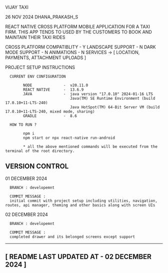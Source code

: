 VIJAY TAXI

26 NOV 2024
DHANA_PRAKASH_S

REACT NATIVE CROSS PLATFORM MOBILE APPLICATION FOR A TAXI FIRM.
THIS APP TENDS TO USED BY THE CUSTOMERS TO BOOK AND MAINTAIN THEIR TAXI RIDES

CROSS PLATFORM COMPATIBLITY - Y
LANDSCAPE SUPPORT - N
DARK MODE SUPPORT - N
ANIMATIONS - N
SERVICES -> [ LOCATION, PAYMENTS, ATTACHMENT UPLOADS ]

PROJECT SETUP INSTRUCTIONS

      CURRENT ENV CONFIGURATION

            NODE              -  v20.11.0
            REACT NATIVE      -  13.6.9
            JAVA              -  java version "17.0.10" 2024-01-16 LTS
                                 Java(TM) SE Runtime Environment (build 17.0.10+11-LTS-240)
                                 Java HotSpot(TM) 64-Bit Server VM (build 17.0.10+11-LTS-240, mixed mode, sharing)
            GRADLE            -  8.6

      HOW TO RUN ?

            npm i
            npm start or npx react-native run-android

            * all the above mentioned commands will be executed from the terminal of the root directory.
      

VERSION CONTROL
---------------

01 DECEMBER 2024

      BRANCH : developemnt

      COMMIT MESSAGE :
      initial commit with project setup including utilities, navigation, routes, api manager, theming and other basics along with screen UIs


02 DECEMBER 2024

      BRANCH : developemnt

      COMMIT MESSAGE :
      completed drawer and its belonged screens except support

-------------------------------------------------
[   README LAST UPDATED AT - 02 DECEMBER 2024   ]
-------------------------------------------------